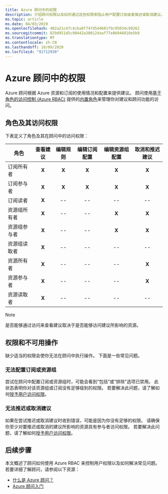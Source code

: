 ```yaml
---
title: Azure 顾问中的权限
description: 介绍顾问权限以及如何通过这些权限来阻止用户配置订阅或者推迟或取消建议。
ms.topic: article
ms.date: 04/03/2019
ms.openlocfilehash: 402a21c47c4cba8f747d5d4601f9c95034c99262
ms.sourcegitcommit: 829d951d5c90442a38012daaf77e86046018e5b9
ms.translationtype: MT
ms.contentlocale: zh-CN
ms.lasthandoff: 10/09/2020
ms.locfileid: "91712930"
---
```

# <a name="permissions-in-azure-advisor"></a>Azure 顾问中的权限

Azure 顾问根据 Azure 资源和订阅的使用情况和配置来提供建议。 顾问使用[基于角色的访问控制 (Azure RBAC)](../role-based-access-control/overview.md) 提供的[内置角色](../role-based-access-control/built-in-roles.md)来管理你对建议和顾问功能的访问。 

## <a name="roles-and-their-access"></a>角色及其访问权限

下表定义了角色及其在顾问中的访问权限：

| **角色** | **查看建议** | **编辑规则** | **编辑订阅配置** | **编辑资源组配置**| **取消和推迟建议**|
|---|:---:|:---:|:---:|:---:|:---:|
|订阅所有者|**X**|**X**|**X**|**X**|**X**|
|订阅参与者|**X**|**X**|**X**|**X**|**X**|
|订阅读者|**X**|--|--|--|--|
|资源组所有者|**X**|--|--|**X**|**X**|
|资源组参与者|**X**|--|--|**X**|**X**|
|资源组读取者|**X**|--|--|--|--|
|资源所有者|**X**|--|--|--|**X**|
|资源参与者|**X**|--|--|--|**X**|
|资源读取者|**X**|--|--|--|--|

> [!NOTE]
> 是否能够通过访问来查看建议取决于是否能够访问建议所影响的资源。

## <a name="permissions-and-unavailable-actions"></a>权限和不可用操作

缺少适当的权限会使你无法在顾问中执行操作。 下面是一些常见问题。

### <a name="unable-to-configure-subscriptions-or-resource-groups"></a>无法配置订阅或资源组

尝试在顾问中配置订阅或资源组时，可能会看到“包括”或“排除”选项已禁用。 此状态表明你对该资源组或订阅没有足够级别的权限。 若要解决此问题，请了解如何[授予用户访问权限](../role-based-access-control/quickstart-assign-role-user-portal.md)。

### <a name="unable-to-postpone-or-dismiss-a-recommendation"></a>无法推迟或取消建议

如果在尝试推迟或取消建议时收到错误，可能是因为你没有足够的权限。 请确保你至少对要推迟或取消的建议所影响的资源具有参与者访问权限。 若要解决此问题，请了解如何[授予用户访问权限](../role-based-access-control/quickstart-assign-role-user-portal.md)。

## <a name="next-steps"></a>后续步骤

本文概述了顾问如何使用 Azure RBAC 来控制用户权限以及如何解决常见问题。 若要详细了解顾问，请参阅以下资源：

- [什么是 Azure 顾问？](./advisor-overview.md)
- [Azure 顾问入门](./advisor-get-started.md)
